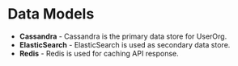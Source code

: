 # Data Models

* **Cassandra** - Cassandra is the primary data store for UserOrg.&#x20;
* **ElasticSearch** - ElasticSearch is used as secondary data store.
* **Redis** - Redis is used for caching API response.

